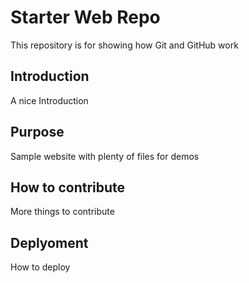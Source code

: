 # Starter Web Repo

This repository is for showing how Git and GitHub work

## Introduction

A nice Introduction

## Purpose

Sample website with plenty of files for demos

## How to contribute

More things to contribute

## Deplyoment

How to deploy
